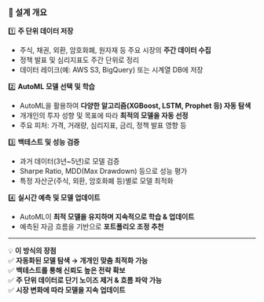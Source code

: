 

### **📌 설계 개요**
1️⃣ **주 단위 데이터 저장**  
   - 주식, 채권, 외환, 암호화폐, 원자재 등 주요 시장의 **주간 데이터 수집**  
   - 정책 발표 및 심리지표도 주간 단위로 정리  
   - 데이터 레이크(예: AWS S3, BigQuery) 또는 시계열 DB에 저장  

2️⃣ **AutoML 모델 선택 및 학습**  
   - AutoML을 활용하여 **다양한 알고리즘(XGBoost, LSTM, Prophet 등) 자동 탐색**  
   - 개개인의 투자 성향 및 목표에 따라 **최적의 모델을 자동 선정**  
   - 주요 피처: 가격, 거래량, 심리지표, 금리, 정책 발표 영향 등  

3️⃣ **백테스트 및 성능 검증**  
   - 과거 데이터(3년~5년)로 모델 검증  
   - Sharpe Ratio, MDD(Max Drawdown) 등으로 성능 평가  
   - 특정 자산군(주식, 외환, 암호화폐 등)별로 모델 최적화  

4️⃣ **실시간 예측 및 모델 업데이트**  
   - AutoML이 **최적 모델을 유지하며 지속적으로 학습 & 업데이트**  
   - 예측된 자금 흐름을 기반으로 **포트폴리오 조정 추천**  

---

💡 **이 방식의 장점**  
✅ **자동화된 모델 탐색 → 개개인 맞춤 최적화 가능**  
✅ **백테스트를 통해 신뢰도 높은 전략 확보**  
✅ **주 단위 데이터로 단기 노이즈 제거 & 흐름 파악 가능**  
✅ **시장 변화에 따라 모델을 지속 업데이트**  